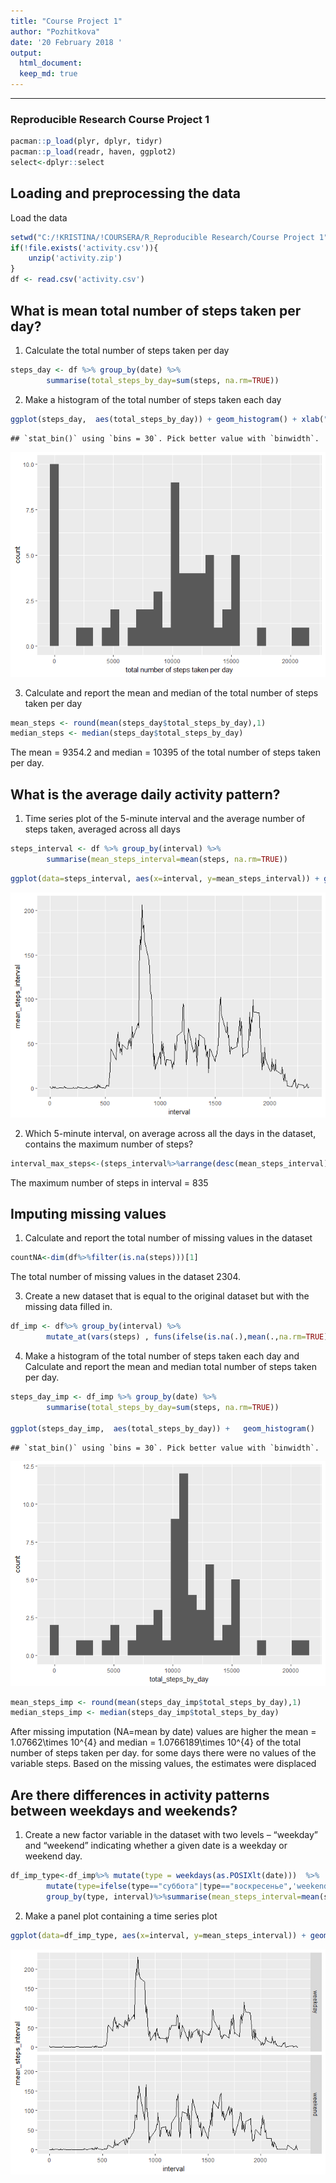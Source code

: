 ```yaml
---
title: "Course Project 1"
author: "Pozhitkova"
date: '20 February 2018 '
output:
  html_document:
  keep_md: true
---
```


---

### Reproducible Research Course Project 1


```r
pacman::p_load(plyr, dplyr, tidyr)
pacman::p_load(readr, haven, ggplot2)
select<-dplyr::select
```





## Loading and preprocessing the data

Load the data


```r
setwd("C:/!KRISTINA/!COURSERA/R_Reproducible Research/Course Project 1")
if(!file.exists('activity.csv')){
    unzip('activity.zip')
}
df <- read.csv('activity.csv')
```

## What is mean total number of steps taken per day?

1. Calculate the total number of steps taken per day


```r
steps_day <- df %>% group_by(date) %>% 
        summarise(total_steps_by_day=sum(steps, na.rm=TRUE))
```

2. Make a histogram of the total number of steps taken each day


```r
ggplot(steps_day,  aes(total_steps_by_day)) + geom_histogram() + xlab("total number of steps taken per day")
```

```
## `stat_bin()` using `bins = 30`. Pick better value with `binwidth`.
```

![](instructions_fig/hist-1.png)

3. Calculate and report the mean and median of the total number of steps taken per day

```r
mean_steps <- round(mean(steps_day$total_steps_by_day),1)
median_steps <- median(steps_day$total_steps_by_day)
```

The mean = 9354.2 and median = 10395 of the total number of steps taken per day.


## What is the average daily activity pattern?

1. Time series plot  of the 5-minute interval  and the average number of steps taken, averaged across all days 


```r
steps_interval <- df %>% group_by(interval) %>% 
        summarise(mean_steps_interval=mean(steps, na.rm=TRUE)) 
```


```r
ggplot(data=steps_interval, aes(x=interval, y=mean_steps_interval)) + geom_line()
```

![](instructions_fig/plotmean-1.png)

2. Which 5-minute interval, on average across all the days in the dataset, contains the maximum number of steps?


```r
interval_max_steps<-(steps_interval%>%arrange(desc(mean_steps_interval)))$interval[1] 
```

The maximum number of steps in  interval = 835 

## Imputing missing values

1. Calculate and report the total number of missing values in the dataset 


```r
countNA<-dim(df%>%filter(is.na(steps)))[1]
```

The total number of missing values in the dataset 2304.

3. Create a new dataset that is equal to the original dataset but with the missing data filled in.


```r
df_imp <- df%>% group_by(interval) %>% 
        mutate_at(vars(steps) , funs(ifelse(is.na(.),mean(.,na.rm=TRUE), .)))
```


4. Make a histogram of the total number of steps taken each day and Calculate and report the mean and median total number of steps taken per day.


```r
steps_day_imp <- df_imp %>% group_by(date) %>% 
        summarise(total_steps_by_day=sum(steps, na.rm=TRUE))

ggplot(steps_day_imp,  aes(total_steps_by_day)) +   geom_histogram()
```

```
## `stat_bin()` using `bins = 30`. Pick better value with `binwidth`.
```

![](instructions_fig/totelstepsimp-1.png)



```r
mean_steps_imp <- round(mean(steps_day_imp$total_steps_by_day),1)
median_steps_imp <- median(steps_day_imp$total_steps_by_day)
```

After missing imputation (NA=mean by date)  values are higher the mean = 1.07662\times 10^{4} and median = 1.0766189\times 10^{4} of the total number of steps taken per day. for some days there were no values of the variable steps. Based on the missing values, the estimates were displaced


## Are there differences in activity patterns between weekdays and weekends?

1. Create a new factor variable in the dataset with two levels – “weekday” and “weekend” indicating whether a given date is a weekday or weekend day.


```r
df_imp_type<-df_imp%>% mutate(type = weekdays(as.POSIXlt(date)))  %>% 
        mutate(type=ifelse(type=="суббота"|type=="воскресенье",'weekend', 'weekday'))%>%
        group_by(type, interval)%>%summarise(mean_steps_interval=mean(steps, na.rm=TRUE)) 
```

2. Make a panel plot containing a time series plot 


```r
ggplot(data=df_imp_type, aes(x=interval, y=mean_steps_interval)) + geom_line() +facet_grid(type ~ .)
```

![](instructions_fig/plotcompare-1.png)




